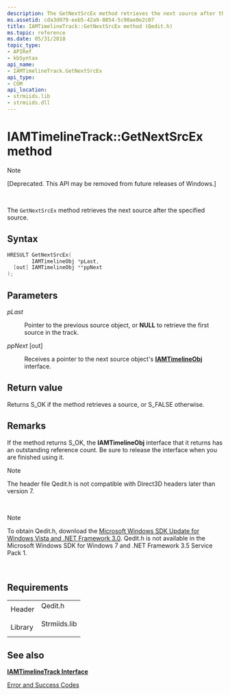```yaml
---
description: The GetNextSrcEx method retrieves the next source after the specified source.
ms.assetid: cda3d079-eeb5-42a9-8854-5c90ae0e2c07
title: IAMTimelineTrack::GetNextSrcEx method (Qedit.h)
ms.topic: reference
ms.date: 05/31/2018
topic_type: 
- APIRef
- kbSyntax
api_name: 
- IAMTimelineTrack.GetNextSrcEx
api_type: 
- COM
api_location: 
- strmiids.lib
- strmiids.dll
---
```


# IAMTimelineTrack::GetNextSrcEx method

> [!Note]  
> \[Deprecated. This API may be removed from future releases of Windows.\]

 

The `GetNextSrcEx` method retrieves the next source after the specified source.

## Syntax


```C++
HRESULT GetNextSrcEx(
        IAMTimelineObj *pLast,
  [out] IAMTimelineObj **ppNext
);
```



## Parameters

<dl> <dt>

*pLast* 
</dt> <dd>

Pointer to the previous source object, or **NULL** to retrieve the first source in the track.

</dd> <dt>

*ppNext* \[out\]
</dt> <dd>

Receives a pointer to the next source object's [**IAMTimelineObj**](iamtimelineobj.md) interface.

</dd> </dl>

## Return value

Returns S\_OK if the method retrieves a source, or S\_FALSE otherwise.

## Remarks

If the method returns S\_OK, the **IAMTimelineObj** interface that it returns has an outstanding reference count. Be sure to release the interface when you are finished using it.

> [!Note]  
> The header file Qedit.h is not compatible with Direct3D headers later than version 7.

 

> [!Note]  
> To obtain Qedit.h, download the [Microsoft Windows SDK Update for Windows Vista and .NET Framework 3.0](https://msdn.microsoft.com/windowsvista/bb980924.aspx). Qedit.h is not available in the Microsoft Windows SDK for Windows 7 and .NET Framework 3.5 Service Pack 1.

 

## Requirements



|                    |                                                                                         |
|--------------------|-----------------------------------------------------------------------------------------|
| Header<br/>  | <dl> <dt>Qedit.h</dt> </dl>      |
| Library<br/> | <dl> <dt>Strmiids.lib</dt> </dl> |



## See also

<dl> <dt>

[**IAMTimelineTrack Interface**](iamtimelinetrack.md)
</dt> <dt>

[Error and Success Codes](error-and-success-codes.md)
</dt> </dl>

 

 





